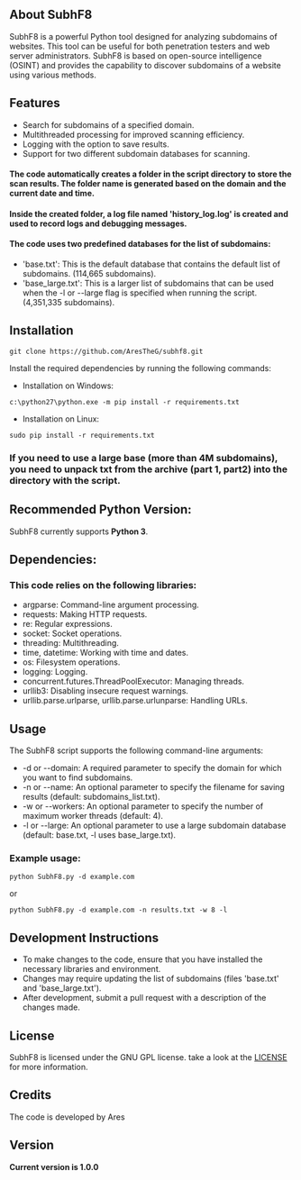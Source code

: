 ## About SubhF8

SubhF8 is a powerful Python tool designed for analyzing subdomains of websites. This tool can be useful for both penetration testers and web server administrators. SubhF8 is based on open-source intelligence (OSINT) and provides the capability to discover subdomains of a website using various methods.

##  Features
* Search for subdomains of a specified domain.
* Multithreaded processing for improved scanning efficiency.
* Logging with the option to save results.
* Support for two different subdomain databases for scanning.

#### The code automatically creates a folder in the script directory to store the scan results. The folder name is generated based on the domain and the current date and time.

#### Inside the created folder, a log file named 'history_log.log' is created and used to record logs and debugging messages.

#### The code uses two predefined databases for the list of subdomains:
*  'base.txt': This is the default database that contains the default list of subdomains. (114,665 subdomains).
*  'base_large.txt': This is a larger list of subdomains that can be used when the -l or --large flag is specified when running the script. (4,351,335 subdomains).

## Installation

```
git clone https://github.com/AresTheG/subhf8.git
```
Install the required dependencies by running the following commands:

* Installation on Windows:

```
c:\python27\python.exe -m pip install -r requirements.txt
```
* Installation on Linux:
```
sudo pip install -r requirements.txt
```
### If you need to use a large base (more than 4M subdomains), you need to unpack txt from the archive (part 1, part2) into the directory with the script.


## Recommended Python Version:

SubhF8 currently supports  **Python 3**.

## Dependencies:

### This code relies on the following libraries:
* argparse: Command-line argument processing.
* requests: Making HTTP requests.
* re: Regular expressions.
* socket: Socket operations.
* threading: Multithreading.
* time, datetime: Working with time and dates.
* os: Filesystem operations.
* logging: Logging.
* concurrent.futures.ThreadPoolExecutor: Managing threads.
* urllib3: Disabling insecure request warnings.
* urllib.parse.urlparse, urllib.parse.urlunparse: Handling URLs.

## Usage

The SubhF8 script supports the following command-line arguments:

* -d or --domain: A required parameter to specify the domain for which you want to find subdomains.
* -n or --name: An optional parameter to specify the filename for saving results (default: subdomains_list.txt).
* -w or --workers: An optional parameter to specify the number of maximum worker threads (default: 4).
* -l or --large: An optional parameter to use a large subdomain database (default: base.txt, -l uses base_large.txt).

### Example usage:

```
python SubhF8.py -d example.com
```
or
```
python SubhF8.py -d example.com -n results.txt -w 8 -l
```

## Development Instructions
* To make changes to the code, ensure that you have installed the necessary libraries and environment.
* Changes may require updating the list of subdomains (files 'base.txt' and 'base_large.txt').
* After development, submit a pull request with a description of the changes made.

## License

SubhF8 is licensed under the GNU GPL license. take a look at the [LICENSE](https://github.com/aboul3la/Sublist3r/blob/master/LICENSE) for more information.

## Credits

The code is developed by Ares

## Version

**Current version is 1.0.0**
